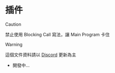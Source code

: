 # 插件

> [!CAUTION]
> 禁止使用 Blocking Call 寫法，讓 Main Program 卡住

> [!WARNING]
> 這個文件資料請以 [Discord](https://discord.gg/DDJvnb7U4G) 更新為主

- 開發中...

